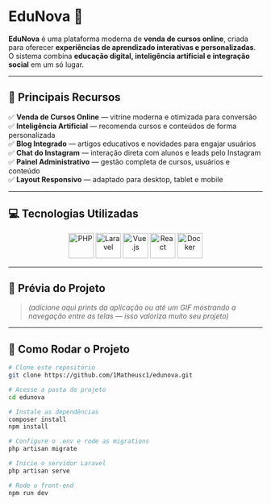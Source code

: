 # EduNova 🚀

**EduNova** é uma plataforma moderna de **venda de cursos online**, criada para oferecer **experiências de aprendizado interativas e personalizadas**.  
O sistema combina **educação digital, inteligência artificial e integração social** em um só lugar.  

---

## 🌟 Principais Recursos

✅ **Venda de Cursos Online** — vitrine moderna e otimizada para conversão  
✅ **Inteligência Artificial** — recomenda cursos e conteúdos de forma personalizada  
✅ **Blog Integrado** — artigos educativos e novidades para engajar usuários  
✅ **Chat do Instagram** — interação direta com alunos e leads pelo Instagram  
✅ **Painel Administrativo** — gestão completa de cursos, usuários e conteúdo  
✅ **Layout Responsivo** — adaptado para desktop, tablet e mobile  

---

## 💻 Tecnologias Utilizadas
<div align="center">
  <img src="https://cdn.jsdelivr.net/gh/devicons/devicon/icons/php/php-original.svg" height="50" alt="PHP" />
  <img src="https://avatars.githubusercontent.com/u/958072?s=280&v=4" height="50" alt="Laravel" />
  <img src="https://cdn.jsdelivr.net/gh/devicons/devicon/icons/vuejs/vuejs-original.svg" height="50" alt="Vue.js" />
  <img src="https://cdn.jsdelivr.net/gh/devicons/devicon/icons/react/react-original.svg" height="50" alt="React" />
  <img src="https://cdn.jsdelivr.net/gh/devicons/devicon/icons/docker/docker-original.svg" height="50" alt="Docker" />
</div>

---

## 📸 Prévia do Projeto
> *(adicione aqui prints da aplicação ou até um GIF mostrando a navegação entre as telas — isso valoriza muito seu projeto)*

---

## 🚀 Como Rodar o Projeto

```bash
# Clone este repositório
git clone https://github.com/1Matheusc1/edunova.git

# Acesse a pasta do projeto
cd edunova

# Instale as dependências
composer install
npm install

# Configure o .env e rode as migrations
php artisan migrate

# Inicie o servidor Laravel
php artisan serve

# Rode o front-end
npm run dev
